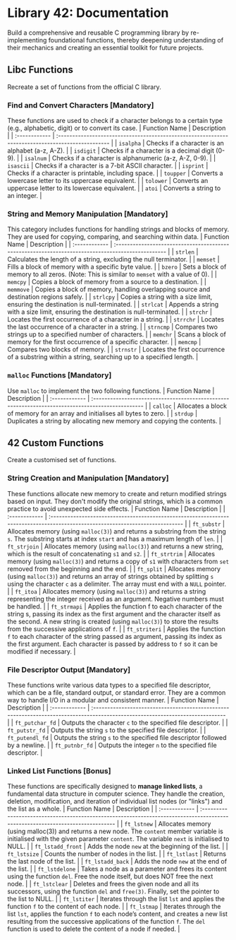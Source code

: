 # Library 42: Documentation
Build a comprehensive and reusable C programming library by re-implementing foundational functions, thereby deepening understanding of their mechanics and creating an essential toolkit for future projects.

## Libc Functions
Recreate a set of functions from the official C library.

### Find and Convert Characters [Mandatory]
These functions are used to check if a character belongs to a certain type (e.g., alphabetic, digit) or to convert its case.
| Function Name | Description |
| :------------ | :------------------------------------------------------------------------------------------------ |
| `isalpha` | Checks if a character is an alphabet (a-z, A-Z). |
| `isdigit` | Checks if a character is a decimal digit (0-9). |
| `isalnum` | Checks if a character is alphanumeric (a-z, A-Z, 0-9). |
| `isascii` | Checks if a character is a 7-bit ASCII character. |
| `isprint` | Checks if a character is printable, including space. |
| `toupper` | Converts a lowercase letter to its uppercase equivalent. |
| `tolower` | Converts an uppercase letter to its lowercase equivalent. |
| `atoi` | Converts a string to an integer. |

### String and Memory Manipulation [Mandatory]
This category includes functions for handling strings and blocks of memory. They are used for copying, comparing, and searching within data.
| Function Name | Description |
| :------------ | :------------------------------------------------------------------------------------------------ |
| `strlen` | Calculates the length of a string, excluding the null terminator. |
| `memset` | Fills a block of memory with a specific byte value. |
| `bzero` | Sets a block of memory to all zeros. (Note: This is similar to `memset` with a value of 0). |
| `memcpy` | Copies a block of memory from a source to a destination. |
| `memmove` | Copies a block of memory, handling overlapping source and destination regions safely. |
| `strlcpy` | Copies a string with a size limit, ensuring the destination is null-terminated. |
| `strlcat` | Appends a string with a size limit, ensuring the destination is null-terminated. |
| `strchr` | Locates the first occurrence of a character in a string. |
| `strrchr` | Locates the last occurrence of a character in a string. |
| `strncmp` | Compares two strings up to a specified number of characters. |
| `memchr` | Scans a block of memory for the first occurrence of a specific character. |
| `memcmp` | Compares two blocks of memory. |
| `strnstr` | Locates the first occurrence of a substring within a string, searching up to a specified length. |

### `malloc` Functions [Mandatory]
Use `malloc` to implement the two following functions.
| Function Name | Description |
| :------------ | :------------------------------------------------------------------------------------------------ |
| `calloc` | Allocates a block of memory for an array and initialises all bytes to zero. |
| `strdup` | Duplicates a string by allocating new memory and copying the contents. |

## 42 Custom Functions
Create a customised set of functions.

### String Creation and Manipulation [Mandatory]
These functions allocate new memory to create and return modified strings based on input. They don't modify the original strings, which is a common practice to avoid unexpected side effects.
| Function Name | Description |
| :------------ | :----------------------------------------------------------------------------------------------------------------------------- |
| `ft_substr` | Allocates memory (using `malloc(3)`) and returns a substring from the string `s`. The substring starts at index `start` and has a maximum length of `len`. |
| `ft_strjoin` | Allocates memory (using `malloc(3)`) and returns a new string, which is the result of concatenating `s1` and `s2`. |
| `ft_strtrim` | Allocates memory (using `malloc(3)`) and returns a copy of `s1` with characters from `set` removed from the beginning and the end. |
| `ft_split` | Allocates memory (using `malloc(3)`) and returns an array of strings obtained by splitting `s` using the character `c` as a delimiter. The array must end with a `NULL` pointer. |
| `ft_itoa` | Allocates memory (using `malloc(3)`) and returns a string representing the integer received as an argument. Negative numbers must be handled. |
| `ft_strmapi` | Applies the function f to each character of the string s, passing its index as the first argument and the character itself as the second. A new string is created (using `malloc(3)`) to store the results from the successive applications of `f`. |
| `ft_striteri` | Applies the function `f` to each character of the string passed as argument, passing its index as the first argument. Each character is passed by address to `f` so it can be modified if necessary. |

### File Descriptor Output [Mandatory]
These functions write various data types to a specified file descriptor, which can be a file, standard output, or standard error. They are a common way to handle I/O in a modular and consistent manner.
| Function Name | Description |
| :------------ | :----------------------------------------------------------------------------------------------------------------------------- |
| `ft_putchar_fd` | Outputs the character `c` to the specified file descriptor. |
| `ft_putstr_fd` | Outputs the string `s` to the specified file descriptor. |
| `ft_putendl_fd` | Outputs the string `s` to the specified file descriptor followed by a newline. |
| `ft_putnbr_fd` | Outputs the integer `n` to the specified file descriptor. |

### Linked List Functions [Bonus]
These functions are specifically designed to **manage linked lists**, a fundamental data structure in computer science. They handle the creation, deletion, modification, and iteration of individual list nodes (or "links") and the list as a whole.
| Function Name | Description |
| :------------ | :----------------------------------------------------------------------------------------------------------------------------- |
| `ft_lstnew` | Allocates memory (using malloc(3)) and returns a new node. The `content` member variable is initialised with the given parameter `content`. The variable `next` is initialised to NULL. |
| `ft_lstadd_front` | Adds the node `new` at the beginning of the list. |
| `ft_lstsize` | Counts the number of nodes in the list. |
| `ft_lstlast` | Returns the last node of the list. |
| `ft_lstadd_back` | Adds the node `new` at the end of the list. |
| `ft_lstdelone` | Takes a node as a parameter and frees its content using the function `del`. Free the node itself, but does NOT free the next node. |
| `ft_lstclear` | Deletes and frees the given node and all its successors, using the function `del` and `free(3)`. Finally, set the pointer to the list to NULL. |
| `ft_lstiter` | Iterates through the list `lst` and applies the function `f` to the content of each node. |
| `ft_lstmap` | Iterates through the list `lst`, applies the function `f` to each node’s content, and creates a new list resulting from the successive applications of the function `f`. The `del` function is used to delete the content of a node if needed. |
